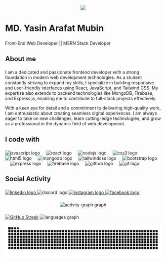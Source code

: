 
<div align="center">
  <img height="200" src="https://t3.ftcdn.net/jpg/03/91/99/28/360_F_391992895_jdfD6yVqnZ6uWyunjfuA6xVA0xNMvLIU.jpg"  />
</div>

###

<h1 align="left">MD. Yasin Arafat Mubin</h1>

###

<p align="left">Front-End Web Developer || MERN Stack Developer</p>

###

<h2 align="left">About me</h2>

###

<p align="left">I am a dedicated and passionate frontend developer with a strong foundation in modern web development technologies. As a student constantly striving to expand my skills, I specialize in building responsive and user-friendly interfaces using React, JavaScript, and Tailwind CSS. My expertise also extends to backend technologies like MongoDB, Firebase, and Express.js, enabling me to contribute to full-stack projects effectively.

With a keen eye for detail and a commitment to delivering high-quality work, I am enthusiastic about creating seamless digital experiences. I am always eager to take on new challenges, learn cutting-edge technologies, and grow as a professional in the dynamic field of web development.</p>

###

<h2 align="left">I code with</h2>

###

<div align="left">
  <img src="https://cdn.jsdelivr.net/gh/devicons/devicon/icons/javascript/javascript-original.svg" height="40" alt="javascript logo"  />
  <img width="12" />
  <img src="https://cdn.jsdelivr.net/gh/devicons/devicon/icons/react/react-original.svg" height="40" alt="react logo"  />
  <img width="12" />
  <img src="https://cdn.jsdelivr.net/gh/devicons/devicon/icons/nodejs/nodejs-original.svg" height="40" alt="nodejs logo"  />
  <img width="12" />
  <img src="https://cdn.jsdelivr.net/gh/devicons/devicon/icons/css3/css3-original.svg" height="40" alt="css3 logo"  />
  <img width="12" />
  <img src="https://cdn.jsdelivr.net/gh/devicons/devicon/icons/html5/html5-original.svg" height="40" alt="html5 logo"  />
  <img width="12" />
  <img src="https://cdn.jsdelivr.net/gh/devicons/devicon/icons/mongodb/mongodb-original.svg" height="40" alt="mongodb logo"  />
  <img width="12" />
  <img src="https://www.drupal.org/files/project-images/screenshot_361.png" height="40" alt="tailwindcss logo"  />
  <img width="12" />
  <img src="https://cdn.jsdelivr.net/gh/devicons/devicon/icons/bootstrap/bootstrap-original.svg" height="40" alt="bootstrap logo"  />
  <img width="12" />
  <img src="https://cdn.jsdelivr.net/gh/devicons/devicon/icons/express/express-original.svg" height="40" alt="express logo"  />
  <img width="12" />
  <img src="https://cdn.jsdelivr.net/gh/devicons/devicon/icons/firebase/firebase-plain.svg" height="40" alt="firebase logo"  />
  <img width="12" />
  <img src="https://cdn.jsdelivr.net/gh/devicons/devicon/icons/github/github-original.svg" height="40" alt="github logo"  />
  <img width="12" />
  <img src="https://cdn.jsdelivr.net/gh/devicons/devicon/icons/git/git-original.svg" height="40" alt="git logo"  />
</div>

###

<h2 align="left">Social Activity</h2>

###

<div align="left">
  <a href="https://www.linkedin.com/in/md-yasin-arafat-mubin-33a913237/" target="_blank">
    <img src="https://raw.githubusercontent.com/maurodesouza/profile-readme-generator/master/src/assets/icons/social/linkedin/default.svg" width="52" height="40" alt="linkedin logo"  />
  </a>
  <img src="https://raw.githubusercontent.com/maurodesouza/profile-readme-generator/master/src/assets/icons/social/discord/default.svg" width="52" height="40" alt="discord logo"  />
  <a href="https://www.instagram.com/mubin.33/" target="_blank">
    <img src="https://raw.githubusercontent.com/maurodesouza/profile-readme-generator/master/src/assets/icons/social/instagram/default.svg" width="52" height="40" alt="instagram logo"  />
  </a>
  <a href="https://www.facebook.com/profile.php?id=61566957151512" target="_blank">
    <img src="https://raw.githubusercontent.com/maurodesouza/profile-readme-generator/master/src/assets/icons/social/facebook/default.svg" width="52" height="40" alt="facebook logo"  />
  </a>
</div>

###

<div align="center">
 
 
  <img src="https://github-readme-activity-graph.vercel.app/graph?username=Mubin33&radius=16&theme=react&area=true&order=5" height="300" alt="activity-graph graph"  />
</div>

###

 [![GitHub Streak](https://nirzak-streak-stats.vercel.app?user=Mubin33&hide_border=true&card_width=492)](https://git.io/streak-stats)
<img src="https://github-readme-stats.vercel.app/api/top-langs?username=Mubin33&locale=en&hide_title=false&layout=compact&card_width=320&langs_count=5&theme=dracula&hide_border=false&order=2" height="150" alt="languages graph"  /> 

<img src="https://raw.githubusercontent.com/Mubin33/Mubin33/output/snake.svg?sanitize=true" alt="Snake animation" />


###
